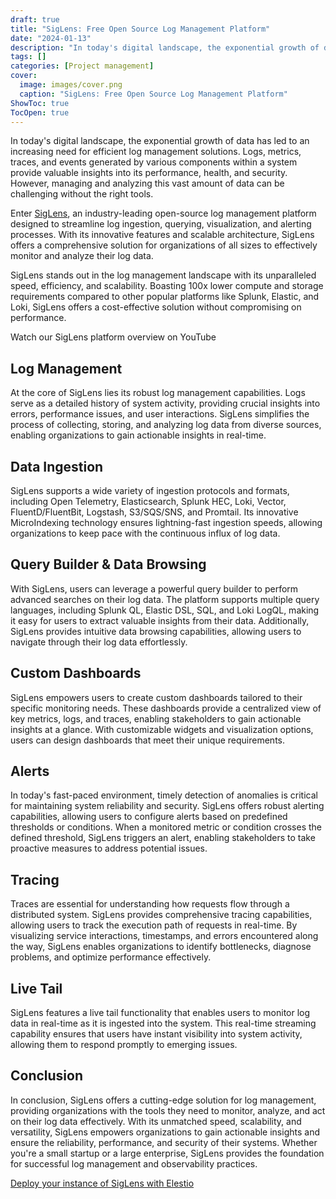 ```yaml
---
draft: true
title: "SigLens: Free Open Source Log Management Platform"
date: "2024-01-13"
description: "In today's digital landscape, the exponential growth of data has led to an increasing need for efficient log management solutions. Logs, metrics, traces, and events generated by various components within a system provide valuable insights into its performance, health, and security. However, managing and analyzing this vast amount"
tags: []
categories: [Project management]
cover:
  image: images/cover.png
  caption: "SigLens: Free Open Source Log Management Platform"
ShowToc: true
TocOpen: true
---
```



In today's digital landscape, the exponential growth of data has led to an increasing need for efficient log management solutions. Logs, metrics, traces, and events generated by various components within a system provide valuable insights into its performance, health, and security. However, managing and analyzing this vast amount of data can be challenging without the right tools.

Enter [SigLens](https://elest.io/open-source/siglens?ref=blog.elest.io), an industry\-leading open\-source log management platform designed to streamline log ingestion, querying, visualization, and alerting processes. With its innovative features and scalable architecture, SigLens offers a comprehensive solution for organizations of all sizes to effectively monitor and analyze their log data.

SigLens stands out in the log management landscape with its unparalleled speed, efficiency, and scalability. Boasting 100x lower compute and storage requirements compared to other popular platforms like Splunk, Elastic, and Loki, SigLens offers a cost\-effective solution without compromising on performance.



Watch our SigLens platform overview on YouTube



## Log Management

At the core of SigLens lies its robust log management capabilities. Logs serve as a detailed history of system activity, providing crucial insights into errors, performance issues, and user interactions. SigLens simplifies the process of collecting, storing, and analyzing log data from diverse sources, enabling organizations to gain actionable insights in real\-time.

## Data Ingestion

SigLens supports a wide variety of ingestion protocols and formats, including Open Telemetry, Elasticsearch, Splunk HEC, Loki, Vector, FluentD/FluentBit, Logstash, S3/SQS/SNS, and Promtail. Its innovative MicroIndexing technology ensures lightning\-fast ingestion speeds, allowing organizations to keep pace with the continuous influx of log data.

## Query Builder \& Data Browsing

With SigLens, users can leverage a powerful query builder to perform advanced searches on their log data. The platform supports multiple query languages, including Splunk QL, Elastic DSL, SQL, and Loki LogQL, making it easy for users to extract valuable insights from their data. Additionally, SigLens provides intuitive data browsing capabilities, allowing users to navigate through their log data effortlessly.

## Custom Dashboards

SigLens empowers users to create custom dashboards tailored to their specific monitoring needs. These dashboards provide a centralized view of key metrics, logs, and traces, enabling stakeholders to gain actionable insights at a glance. With customizable widgets and visualization options, users can design dashboards that meet their unique requirements.

## Alerts

In today's fast\-paced environment, timely detection of anomalies is critical for maintaining system reliability and security. SigLens offers robust alerting capabilities, allowing users to configure alerts based on predefined thresholds or conditions. When a monitored metric or condition crosses the defined threshold, SigLens triggers an alert, enabling stakeholders to take proactive measures to address potential issues.

## Tracing

Traces are essential for understanding how requests flow through a distributed system. SigLens provides comprehensive tracing capabilities, allowing users to track the execution path of requests in real\-time. By visualizing service interactions, timestamps, and errors encountered along the way, SigLens enables organizations to identify bottlenecks, diagnose problems, and optimize performance effectively.

## Live Tail

SigLens features a live tail functionality that enables users to monitor log data in real\-time as it is ingested into the system. This real\-time streaming capability ensures that users have instant visibility into system activity, allowing them to respond promptly to emerging issues.

## Conclusion

In conclusion, SigLens offers a cutting\-edge solution for log management, providing organizations with the tools they need to monitor, analyze, and act on their log data effectively. With its unmatched speed, scalability, and versatility, SigLens empowers organizations to gain actionable insights and ensure the reliability, performance, and security of their systems. Whether you're a small startup or a large enterprise, SigLens provides the foundation for successful log management and observability practices.

[Deploy your instance of SigLens with Elestio](https://elest.io/open-source/siglens?ref=blog.elest.io)



